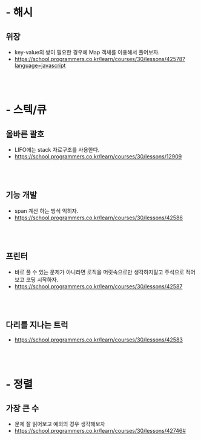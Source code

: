 # - 해시

## 위장

- key-value의 쌍이 필요한 경우에 Map 객체를 이용해서 풀어보자.
- https://school.programmers.co.kr/learn/courses/30/lessons/42578?language=javascript

<br><br>

# - 스텍/큐

## 올바른 괄호

- LIFO에는 stack 자료구조를 사용한다.
- https://school.programmers.co.kr/learn/courses/30/lessons/12909

<br><br>

## 기능 개발

- span 계산 하는 방식 익히자.
- https://school.programmers.co.kr/learn/courses/30/lessons/42586

<br><br>

## 프린터

- 바로 풀 수 있는 문제가 아니라면 로직을 머릿속으로만 생각하지말고 주석으로 적어보고 코딩 시작하자.
- https://school.programmers.co.kr/learn/courses/30/lessons/42587

<br><br>

## 다리를 지나는 트럭

- https://school.programmers.co.kr/learn/courses/30/lessons/42583

<br><br>

# - 정렬

## 가장 큰 수

- 문제 잘 읽어보고 예외의 경우 생각해보자
- https://school.programmers.co.kr/learn/courses/30/lessons/42746#

<br><br>
